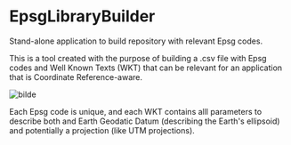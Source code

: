 # EpsgLibraryBuilder
Stand-alone application to build repository with relevant Epsg codes.

This is a tool created with the purpose of building a .csv file with Epsg codes and Well Known Texts (WKT) that can be relevant for an application that is Coordinate Reference-aware.

![bilde](https://user-images.githubusercontent.com/97446726/176477552-c730bb3e-6371-4bc1-a484-72a6ce497ea0.png)


Each Epsg code is unique, and each WKT contains alll parameters to describe both and Earth Geodatic Datum (describing the Earth's ellipsoid) and potentially a projection (like UTM projections).

